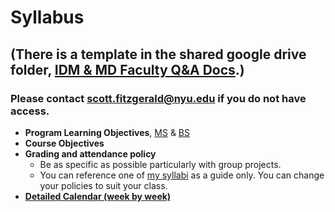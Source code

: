 # Syllabus

## \(There is a template in the shared google drive folder, [IDM & MD Faculty Q&A Docs](https://drive.google.com/open?id=0B3GbS-Wqk2AHNUhHdkswemxud2c).\)

### Please contact scott.fitzgerald@nyu.edu if you do not have access.

* **Program Learning Objectives**, [MS](https://docs.google.com/a/nyu.edu/document/d/1Qm6uBuWAAgx3ZO-ZtDqKMSCByuAxJ2CJmyOApo_OQGk/edit) & [BS](https://docs.google.com/a/nyu.edu/document/d/1vqLaRSd3K7Gnht3tWEbd_kNJ7NeAOTBgvbwOyKu9J0U/edit)
* **Course Objectives**
* **Grading and attendance policy** 
  * Be as specific as possible particularly with group projects.
  * You can reference one of [my syllabi](http://deangela.gitbooks.io/ms-thesis-in-digital-media/content/dm997X_ms_thesis_syllabus.html) as a guide only. You can change your policies to suit your class.
* [**Detailed Calendar \(week by week\)**](13_weeks_vs_14_weeks.md)

